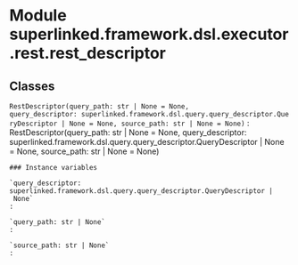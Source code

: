 Module superlinked.framework.dsl.executor.rest.rest_descriptor
==============================================================

Classes
-------

`RestDescriptor(query_path: str | None = None, query_descriptor: superlinked.framework.dsl.query.query_descriptor.QueryDescriptor | None = None, source_path: str | None = None)`
:   RestDescriptor(query_path: str | None = None, query_descriptor: superlinked.framework.dsl.query.query_descriptor.QueryDescriptor | None = None, source_path: str | None = None)

    ### Instance variables

    `query_descriptor: superlinked.framework.dsl.query.query_descriptor.QueryDescriptor | None`
    :

    `query_path: str | None`
    :

    `source_path: str | None`
    :